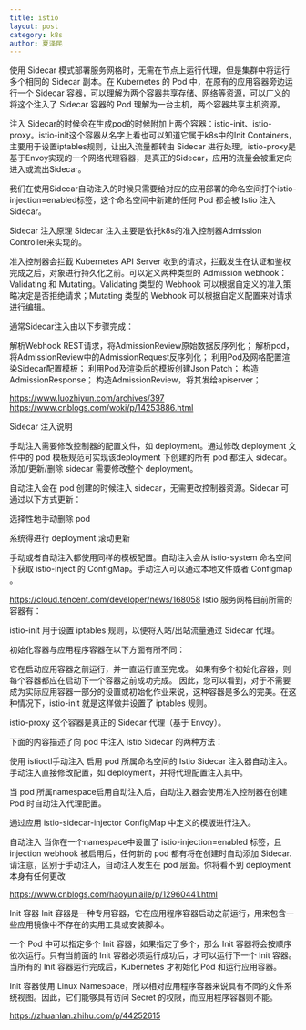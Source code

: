 ```yaml
---
title: istio
layout: post
category: k8s
author: 夏泽民
---
```

使用 Sidecar 模式部署服务网格时，无需在节点上运行代理，但是集群中将运行多个相同的 Sidecar 副本。在 Kubernetes 的 Pod 中，在原有的应用容器旁边运行一个 Sidecar 容器，可以理解为两个容器共享存储、网络等资源，可以广义的将这个注入了 Sidecar 容器的 Pod 理解为一台主机，两个容器共享主机资源。

注入 Sidecar的时候会在生成pod的时候附加上两个容器：istio-init、istio-proxy。istio-init这个容器从名字上看也可以知道它属于k8s中的Init Containers，主要用于设置iptables规则，让出入流量都转由 Sidecar 进行处理。istio-proxy是基于Envoy实现的一个网络代理容器，是真正的Sidecar，应用的流量会被重定向进入或流出Sidecar。

我们在使用Sidecar自动注入的时候只需要给对应的应用部署的命名空间打个istio-injection=enabled标签，这个命名空间中新建的任何 Pod 都会被 Istio 注入 Sidecar。
<!-- more -->
Sidecar 注入原理
Sidecar 注入主要是依托k8s的准入控制器Admission Controller来实现的。

准入控制器会拦截 Kubernetes API Server 收到的请求，拦截发生在认证和鉴权完成之后，对象进行持久化之前。可以定义两种类型的 Admission webhook：Validating 和 Mutating。Validating 类型的 Webhook 可以根据自定义的准入策略决定是否拒绝请求；Mutating 类型的 Webhook 可以根据自定义配置来对请求进行编辑。

通常Sidecar注入由以下步骤完成：

解析Webhook REST请求，将AdmissionReview原始数据反序列化；
解析pod，将AdmissionReview中的AdmissionRequest反序列化；
利用Pod及网格配置渲染Sidecar配置模板；
利用Pod及渲染后的模板创建Json Patch；
构造AdmissionResponse；
构造AdmissionReview，将其发给apiserver；

https://www.luozhiyun.com/archives/397
https://www.cnblogs.com/woki/p/14253886.html

Sidecar 注入说明

手动注入需要修改控制器的配置文件，如 deployment。通过修改 deployment 文件中的 pod 模板规范可实现该deployment 下创建的所有 pod 都注入 sidecar。添加/更新/删除 sidecar 需要修改整个 deployment。

自动注入会在 pod 创建的时候注入 sidecar，无需更改控制器资源。Sidecar 可通过以下方式更新：

选择性地手动删除 pod

系统得进行 deployment 滚动更新

手动或者自动注入都使用同样的模板配置。自动注入会从 istio-system 命名空间下获取 istio-inject 的 ConfigMap。手动注入可以通过本地文件或者 Configmap 。

https://cloud.tencent.com/developer/news/168058
Istio 服务网格目前所需的容器有：

istio-init 用于设置 iptables 规则，以便将入站/出站流量通过 Sidecar 代理。

初始化容器与应用程序容器在以下方面有所不同：

它在启动应用容器之前运行，并一直运行直至完成。
如果有多个初始化容器，则每个容器都应在启动下一个容器之前成功完成。
因此，您可以看到，对于不需要成为实际应用容器一部分的设置或初始化作业来说，这种容器是多么的完美。在这种情况下，istio-init 就是这样做并设置了 iptables 规则。

istio-proxy 这个容器是真正的 Sidecar 代理（基于 Envoy）。

下面的内容描述了向 pod 中注入 Istio Sidecar 的两种方法：

使用 istioctl手动注入
启用 pod 所属命名空间的 Istio Sidecar 注入器自动注入。
手动注入直接修改配置，如 deployment，并将代理配置注入其中。

当 pod 所属namespace启用自动注入后，自动注入器会使用准入控制器在创建 Pod 时自动注入代理配置。

通过应用 istio-sidecar-injector ConfigMap 中定义的模版进行注入。

自动注入
当你在一个namespace中设置了 istio-injection=enabled 标签，且 injection webhook 被启用后，任何新的 pod 都有将在创建时自动添加 Sidecar. 请注意，区别于手动注入，自动注入发生在 pod 层面。你将看不到 deployment 本身有任何更改 

https://www.cnblogs.com/haoyunlaile/p/12960441.html

Init 容器
Init 容器是一种专用容器，它在应用程序容器启动之前运行，用来包含一些应用镜像中不存在的实用工具或安装脚本。

一个 Pod 中可以指定多个 Init 容器，如果指定了多个，那么 Init 容器将会按顺序依次运行。只有当前面的 Init 容器必须运行成功后，才可以运行下一个 Init 容器。当所有的 Init 容器运行完成后，Kubernetes 才初始化 Pod 和运行应用容器。

Init 容器使用 Linux Namespace，所以相对应用程序容器来说具有不同的文件系统视图。因此，它们能够具有访问 Secret 的权限，而应用程序容器则不能。

https://zhuanlan.zhihu.com/p/44252615


